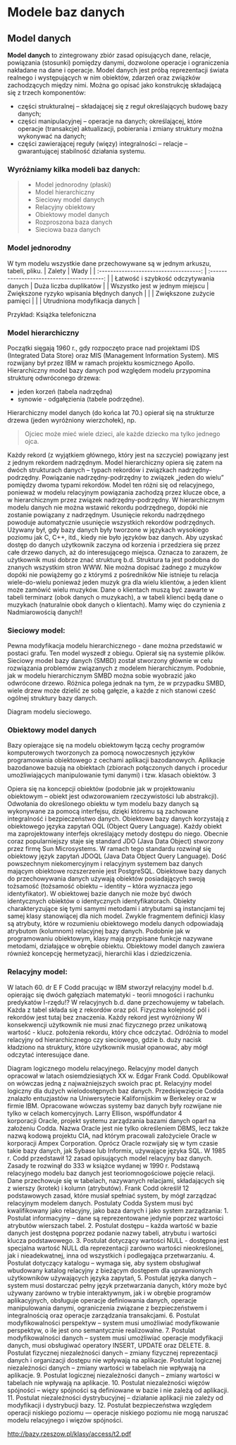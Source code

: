 # Modele baz danych

## Model danych

**Model danych** to zintegrowany zbiór zasad opisujących dane, relacje, powiązania (stosunki) pomiędzy danymi, dozwolone operacje i ograniczenia nakładane na dane i operacje. Model danych jest próbą reprezentacji świata realnego i występujących w nim obiektów, zdarzeń oraz związków zachodzących między nimi. Można go opisać jako konstrukcję składającą się z trzech komponentów:

- części strukturalnej – składającej się z reguł określających budowę bazy danych;
- części manipulacyjnej – operacje na danych; określającej, które operacje (transakcje) aktualizacji, pobierania i zmiany struktury można wykonywać na danych;
- części zawierającej reguły (więzy) integralności – relacje –  gwarantującej stabilność działania systemu.

### Wyróżniamy kilka modeli baz danych:

> - Model jednorodny (płaski)
> - Model hierarchiczny
> - Sieciowy model danych
> - Relacyjny obiektowy
> - Obiektowy model danych
> - Rozproszona baza danych
> - Sieciowa baza danych

### Model jednorodny

W tym modelu wszystkie dane przechowywane są w jednym arkuszu, tabeli, pliku.
|                 Zalety                 |                    Wady                    |
| :------------------------------------: | :----------------------------------------: |
| Łatwość i szybkość odczytywania danych |           Duża liczba duplikatów           |
|     Wszystko jest w jednym miejscu     | Zwiększone ryzyko wpisania błędnych danych |
|                                        |         Zwiększone zużycie pamięci         |
|                                        |       Utrudniona modyfikacja danych        |

Przykład: Książka telefoniczna

### Model hierarchiczny

Początki sięgają 1960 r., gdy rozpoczęto prace nad projektami IDS (Integrated Data Store) oraz MIS (Management Information System). MIS rozwijany był przez IBM w ramach projektu kosmicznego Apollo. Hierarchiczny model bazy danych pod względem modelu przypomina strukturę odwróconego drzewa: 

- jeden korzeń (tabela nadrzędna) 
- synowie - odgałęzienia (tabele podrzędne).

Hierarchiczny model danych (do końca lat 70.) opierał się na strukturze drzewa (jeden wyróżniony wierzchołek), np.
> Ojciec może mieć wiele dzieci, ale każde dziecko ma tylko jednego ojca.


Każdy rekord (z wyjątkiem głównego, który jest na szczycie) powiązany jest z jednym rekordem nadrzędnym. Model hierarchiczny opiera się zatem na dwóch strukturach danych – typach rekordów i związkach nadrzędny-podrzędny. Powiązanie nadrzędny-podrzędny to związek „jeden do wielu” pomiędzy dwoma typami rekordów. Model ten różni się od relacyjnego, ponieważ w modelu relacyjnym powiązania zachodzą przez klucze obce, a w hierarchicznym przez związek nadrzędny-podrzędny. W hierarchicznym modelu danych nie można wstawić rekordu podrzędnego, dopóki nie zostanie powiązany z nadrzędnym. Usunięcie rekordu nadrzędnego powoduje automatycznie usunięcie wszystkich rekordów podrzędnych. Używany był, gdy bazy danych były tworzone w językach wysokiego poziomu jak C, C++, itd., kiedy nie było języków baz danych. Aby uzyskać dostęp do danych użytkownik zaczyna od korzenia i przedziera się przez całe drzewo danych, aż do interesującego miejsca. Oznacza to zarazem, że użytkownik musi dobrze znać strukturę b.d. Struktura ta jest podobna do znanych wszystkim stron WWW. Nie można dopisać żadnego z muzyków dopóki nie powiążemy go z którymś z pośredników Nie istnieje tu relacja wiele-do-wielu ponieważ jeden muzyk gra dla wielu klientów, a jeden klient może zamówić wielu muzyków. Dane o klientach muszą być zawarte w tabeli terminarz (obok danych o muzykach), a w tabeli klienci będą dane o muzykach (naturalnie obok danych o klientach). Mamy więc do czynienia z Nadmiarowością danych!!

### Sieciowy model:
Pewna modyfikacja modelu hierarchicznego - dane można przedstawić w postaci grafu. Ten model wyszedł z obiegu. Opierał się na systemie plików.  Sieciowy model bazy danych (SMBD) został stworzony głównie w celu rozwiązania problemów związanych z modelem hierarchicznym. Podobnie, jak w modelu hierarchicznym SMBD można sobie wyobrazić jako odwrócone drzewo. Różnica polega jednak na tym, że w przypadku SMBD, wiele drzew może dzielić ze sobą gałęzie, a każde z nich stanowi cześć ogólnej struktury bazy danych. 
 
Diagram modelu sieciowego. 

### Obiektowy model danych
Bazy opierające się na modelu obiektowym łączą cechy programów komputerowych tworzonych za pomocą nowoczesnych języków programowania obiektowego z cechami aplikacji bazodanowych. Aplikacje bazodanowe bazują na obiektach (zbiorach połączonych danych i procedur umożliwiających manipulowanie tymi danymi) i tzw. klasach obiektów. 
3  
 
Opiera się na koncepcji obiektów (podobnie jak w projektowaniu obiektowym – obiekt jest odwzorowaniem rzeczywistości lub abstrakcji). Odwołania do określonego obiektu w tym modelu bazy danych są wykonywane za pomocą interfejsu, dzięki któremu są zachowane integralność i bezpieczeństwo danych. Obiektowe bazy danych korzystają z obiektowego języka zapytań OQL (Object Query Language). Każdy obiekt ma zaprojektowany interfejs określający metody dostępu do niego. Obecnie coraz popularniejszy staje się standard JDO (Java Data Object) stworzony przez firmę Sun Microsystems. W ramach tego standardu rozwinął się obiektowy język zapytań JDOQL (Java Data Object Query Language). Dość powszechnym niekomercyjnym i relacyjnym systemem baz danych mającym obiektowe rozszerzenie jest PostgreSQL. Obiektowe bazy danych do przechowywania danych używają obiektów posiadających swoją tożsamość (tożsamość obiektu – identity – która wyznacza jego identyfikator). W obiektowej bazie danych nie może być dwóch identycznych obiektów o identycznych identyfikatorach. Obiekty charakteryzujące się tymi samymi metodami i atrybutami są instancjami tej samej klasy stanowiącej dla nich model. Zwykle fragmentem definicji klasy są atrybuty, które w rozumieniu obiektowego modelu danych odpowiadają atrybutom (kolumnom) relacyjnej bazy danych. Podobnie jak w programowaniu obiektowym, klasy mają przypisane funkcje nazywane metodami, działające w obrębie obiektu. Obiektowy model danych zawiera również koncepcję hermetyzacji, hierarchii klas i dziedziczenia. 
 
### Relacyjny model:
W latach 60. dr E F Codd pracując w IBM stworzył relacyjny model b.d. opierając się dwóch gałęziach matematyki - teorii mnogości i rachunku predykatów I-rzędu!? W relacyjnych b.d. dane przechowujemy w tabelach. Każda z tabel składa się z rekordów oraz pól. Fizyczna kolejność pól i rekordów jest tutaj bez znaczenia. Każdy rekord jest wyróżniony W konsekwencji użytkownik nie musi znać fizycznego przez unikatową wartość - klucz. położenia rekordu, który chce odczytać. Odróżnia to model relacyjny od hierarchicznego czy sieciowego, gdzie b. duży nacisk kładziono na struktury, które użytkownik musiał opanować, aby mógł odczytać interesujące dane. 
 
Diagram logicznego modelu relacyjnego. 
 Relacyjny model danych opracował w latach osiemdziesiątych XX w. Edgar Frank Codd. Opublikował on wówczas jedną z najważniejszych swoich prac pt. Relacyjny model logiczny dla dużych wielodostępnych baz danych. Przedsięwzięcie Codda znalazło entuzjastów na Uniwersytecie Kalifornijskim w Berkeley oraz w firmie IBM. Opracowane wówczas systemy baz danych były rozwijane nie tylko w celach komercyjnych. Larry Ellison, współfundator 
4  
korporacji Oracle, projekt systemu zarządzania bazami danych oparł na założeniu Codda. Nazwa Oracle jest nie tylko określeniem DBMS, lecz także nazwą kodową projektu CIA, nad którym pracowali założyciele Oracle w korporacji Ampex Corporation. Oprócz Oracle rozwijały się w tym czasie takie bazy danych, jak Sybase lub Informix, używające języka SQL. W 1985 r. Codd przedstawił 12 zasad opisujących model relacyjny baz danych. Zasady te rozwinął do 333 w książce wydanej w 1990 r. Podstawą relacyjnego modelu baz danych jest teoriomnogościowe pojęcie relacji. Dane przechowuje się w tabelach, nazywanych relacjami, składających się z wierszy (krotek) i kolumn (atrybutów). Frank Codd określił 12 podstawowych zasad, które musiał spełniać system, by mógł zarządzać relacyjnym modelem danych. Postulaty Codda System musi być kwalifikowany jako relacyjny, jako baza danych i jako system zarządzania: 1. Postulat informacyjny – dane są reprezentowane jedynie poprzez wartości atrybutów wierszach tabel. 2. Postulat dostępu – każda wartość w bazie danych jest dostępna poprzez podanie nazwy tabeli, atrybutu i wartości klucza podstawowego. 3. Postulat dotyczący wartości NULL - dostępna jest specjalna wartość NULL dla reprezentacji zarówno wartości nieokreślonej, jak i nieadekwatnej, inna od wszystkich i podlegająca przetwarzaniu. 4. Postulat dotyczący katalogu – wymaga się, aby system obsługiwał wbudowany katalog relacyjny z bieżącym dostępem dla uprawnionych użytkowników używających języka zapytań, 5. Postulat języka danych – system musi dostarczać pełny język przetwarzania danych, który może być używany zarówno w trybie interaktywnym, jak i w obrębie programów aplikacyjnych, obsługuje operacje definiowania danych, operacje manipulowania danymi, ograniczenia związane z bezpieczeństwem i integralnością oraz operacje zarządzania transakcjami. 6. Postulat modyfikowalności perspektyw – system musi umożliwiać modyfikowanie perspektyw, o ile jest ono semantycznie realizowalne. 7. Postulat modyfikowalności danych – system musi umożliwiać operacje modyfikacji danych, musi obsługiwać operatory INSERT, UPDATE oraz DELETE. 8. Postulat fizycznej niezależności danych – zmiany fizycznej reprezentacji danych i organizacji dostępu nie wpływają na aplikacje. Postulat logicznej niezależności danych – zmiany wartości w tabelach nie wpływają na aplikacje. 9. Postulat logicznej niezależności danych – zmiany wartości w tabelach nie wpływają na aplikacje. 10. Postulat niezależności więzów spójności – więzy spójności są definiowane w bazie i nie zależą od aplikacji. 11. Postulat niezależności dystrybucyjnej – działanie aplikacji nie zależy od modyfikacji i dystrybucji bazy. 12. Postulat bezpieczeństwa względem operacji niskiego poziomu — operacje niskiego poziomu nie mogą naruszać modelu relacyjnego i więzów spójności. 
 
 
http://bazy.rzeszow.pl/klasy/access/t2.pdf
